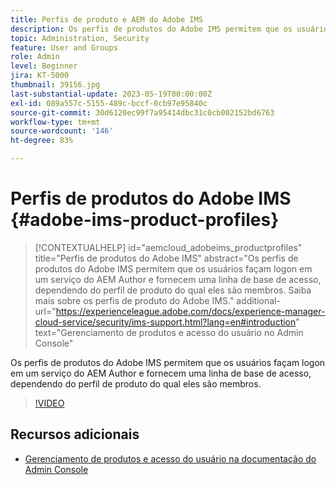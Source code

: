 ```yaml
---
title: Perfis de produto e AEM do Adobe IMS
description: Os perfis de produtos do Adobe IMS permitem que os usuários façam logon em um serviço do AEM Author e fornecem uma linha de base de acesso, dependendo do perfil de produto do qual eles são membros.
topic: Administration, Security
feature: User and Groups
role: Admin
level: Beginner
jira: KT-5000
thumbnail: 39156.jpg
last-substantial-update: 2023-05-19T00:00:00Z
exl-id: 089a557c-5155-489c-bccf-0cb97e95840c
source-git-commit: 30d6120ec99f7a95414dbc31c0cb002152bd6763
workflow-type: tm+mt
source-wordcount: '146'
ht-degree: 83%

---
```


# Perfis de produtos do Adobe IMS {#adobe-ims-product-profiles}

>[!CONTEXTUALHELP]
>id="aemcloud_adobeims_productprofiles"
>title="Perfis de produtos do Adobe IMS"
>abstract="Os perfis de produtos do Adobe IMS permitem que os usuários façam logon em um serviço do AEM Author e fornecem uma linha de base de acesso, dependendo do perfil de produto do qual eles são membros. Saiba mais sobre os perfis de produto do Adobe IMS."
>additional-url="https://experienceleague.adobe.com/docs/experience-manager-cloud-service/security/ims-support.html?lang=en#introduction" text="Gerenciamento de produtos e acesso do usuário no Admin Console"

Os perfis de produtos do Adobe IMS permitem que os usuários façam logon em um serviço do AEM Author e fornecem uma linha de base de acesso, dependendo do perfil de produto do qual eles são membros.

>[!VIDEO](https://video.tv.adobe.com/v/39156?quality=12&learn=on)

## Recursos adicionais

+ [Gerenciamento de produtos e acesso do usuário na documentação do Admin Console](https://experienceleague.adobe.com/docs/experience-manager-cloud-service/security/ims-support.html#managing-products-and-user-access-in-admin-console)

